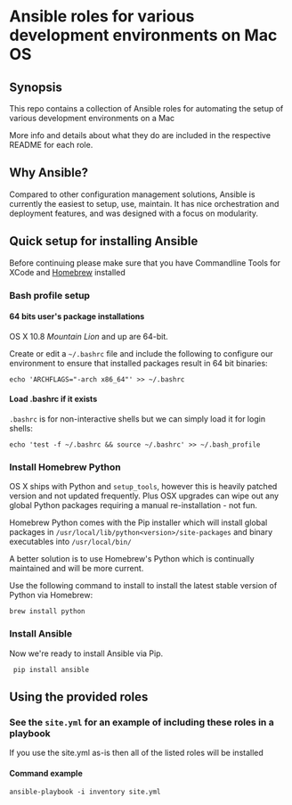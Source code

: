 # Ansible roles for various development environments on Mac OS

## Synopsis

This repo contains a collection of Ansible roles for automating the setup of various development environments on a Mac

More info and details about what they do are included in the respective README for each role.

## Why Ansible?

Compared to other configuration management solutions, Ansible is currently the easiest to setup, use, maintain.  It has 
nice orchestration and deployment features, and was designed with a focus on modularity.

## Quick setup for installing Ansible

Before continuing please make sure that you have Commandline Tools for XCode and [Homebrew](http://brew.sh) installed

### Bash profile setup

#### 64 bits user's package installations
OS X 10.8 *Mountain Lion* and up are 64-bit.

Create or edit a `~/.bashrc` file and include the following to configure our environment to ensure that installed 
packages result in 64 bit binaries:

```
echo 'ARCHFLAGS="-arch x86_64"' >> ~/.bashrc
```

#### Load .bashrc if it exists
`.bashrc` is for non-interactive shells but we can simply load it for login shells:

```
echo 'test -f ~/.bashrc && source ~/.bashrc' >> ~/.bash_profile
```

### Install Homebrew Python

OS X ships with Python and `setup_tools`, however this is heavily patched version and not updated frequently.
Plus OSX upgrades can wipe out any global Python packages requiring a manual re-installation - not fun.

Homebrew Python comes with the Pip installer which will install global packages in 
`/usr/local/lib/python<version>/site-packages` and binary executables into `/usr/local/bin/`

A better solution is to use Homebrew's Python which is continually maintained and will be more current.

Use the following command to install to install the latest stable version of Python via Homebrew:

`brew install python`

### Install Ansible

Now we're ready to install Ansible via Pip.

` pip install ansible`

## Using the provided roles

### See the `site.yml` for an example of including these roles in a playbook

If you use the site.yml as-is then all of the listed roles will be installed

#### Command example

`ansible-playbook -i inventory site.yml`
